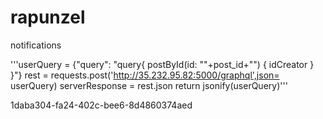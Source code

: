 # rapunzel
notifications

'''userQuery = {"query": "query{ postById(id: \""+post_id+"\") { idCreator } }"}
        rest = requests.post('http://35.232.95.82:5000/graphql',json= userQuery)
        serverResponse = rest.json
        return jsonify(userQuery)'''


1daba304-fa24-402c-bee6-8d4860374aed
